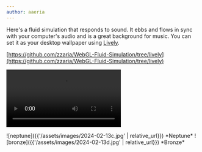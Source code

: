 ```yaml
---
author: aaeria
---
```


Here's a fluid simulation that responds to sound. It ebbs and flows in sync with your computer's audio and is a great background for music. You can set it as your desktop wallpaper using [Lively](https://github.com/rocksdanister/lively).

[https://github.com/zzaria/WebGL-Fluid-Simulation/tree/lively](https://github.com/zzaria/WebGL-Fluid-Simulation/tree/lively)

<video controls><source src="{{'/assets/images/2024-02-13a.webm' | relative_url}}"></video>

<div class="gallery-2" markdown="1">
<span>
![neptune]({{'/assets/images/2024-02-13c.jpg' | relative_url}})
*Neptune*
</span>
<span>
![bronze]({{'/assets/images/2024-02-13d.jpg' | relative_url}})
*Bronze*
</span>
</div>

<meta property="og:url" content="{{'/assets/images/2024-02-13d.jpg' | relative_url}}">